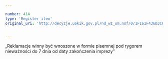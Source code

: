 ```yaml
---

number: 414
type: 'Register item'
original_uri: 'http://decyzje.uokik.gov.pl/nd_wz_um.nsf/0/1F161F436D3CFCA6C12572DD0032954A?OpenDocument'


---
```


„Reklamacje winny być wnoszone w formie pisemnej pod rygorem nieważności do 7 dnia od daty zakończenia imprezy”
